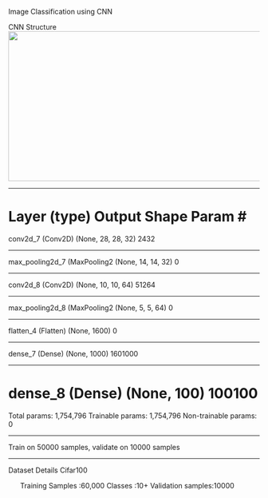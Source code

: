Image Classification using CNN

CNN Structure
<img src="images/structure.png" height=300 width=900/>

_________________________________________________________________
Layer (type)                 Output Shape              Param #   
=================================================================
conv2d_7 (Conv2D)            (None, 28, 28, 32)        2432      
_________________________________________________________________
max_pooling2d_7 (MaxPooling2 (None, 14, 14, 32)        0         
_________________________________________________________________
conv2d_8 (Conv2D)            (None, 10, 10, 64)        51264     
_________________________________________________________________
max_pooling2d_8 (MaxPooling2 (None, 5, 5, 64)          0         
_________________________________________________________________
flatten_4 (Flatten)          (None, 1600)              0         
_________________________________________________________________
dense_7 (Dense)              (None, 1000)              1601000   
_________________________________________________________________
dense_8 (Dense)              (None, 100)               100100    
=================================================================
Total params: 1,754,796
Trainable params: 1,754,796
Non-trainable params: 0
_________________________________________________________________
Train on 50000 samples, validate on 10000 samples

------------------------------------------------------------------
Dataset Details
Cifar100
<ul>
Training Samples :60,000
Classes :10+
Validation samples:10000
</ul>
